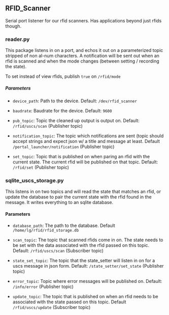 RFID\_Scanner
-------

Serial port listener for our rfid scanners. Has applications beyond just rfids though.

### reader.py

This package listens in on a port, and echos it out on a parameterized topic
stripped of non al-num characters. A notification will be sent out when
an rfid is scanned and when the mode changes (between setting /
recording the state).

To set instead of view rfids, publish `true` on `/rfid/mode`

##### Parameters

* `device_path`: Path to the device. Default: `/dev/rfid_scanner`

* `baudrate`: Baudrate for the device. Default: `9600`

* `pub_topic`: Topic the cleaned up output is output on. Default:
  `/rfid/uscs/scan` (Publisher topic)

* `notification_topic`: The topic which notifications are sent (topic
  should accept strings and expect json w/ a title and message at least.
  Default `/portal_launcher/notification` (Publisher topic)

* `set_topic`: Topic that is published on when paring an rfid with the
  current state. The current rfid will be published on that topic.
  Default: `/rfid/set` (Publisher topic)


### sqlite_uscs_storage.py

This listens in on two topics and will read the state that matches an
rfid, or update the database to pair the current state with the rfid
found in the message. It writes everything to an sqlite database.

#### Parameters

* `database_path`: The path to the database. Default
  `/home/lg/rfid/rfid_storage.db`

* `scan_topic`: The topic that scanned rfids come in on. The state needs
  to be set with the data associated with the rfid passed on this topic.
  Default: `/rfid/uscs/scan` (Subscriber topic)

* `state_set_topic`: The topic that the state_setter will listen in on
  for a uscs message in json form. Default: `/state_setter/set_state`
  (Publisher topic)

* `error_topic`: Topic where error messages will be published on.
  Default: `/info/error` (Publisher topic)

* `update_topic`: The topic that is published on when an rfid needs to
  be associated with the state passed on this topic. Default
  `/rfid/uscs/update` (Subscriber topic)
